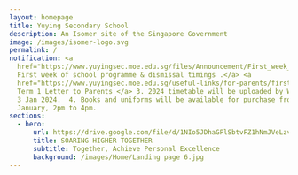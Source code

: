 ```yaml
---
layout: homepage
title: Yuying Secondary School
description: An Isomer site of the Singapore Government
image: /images/isomer-logo.svg
permalink: /
notification: <a
  href="https://www.yuyingsec.moe.edu.sg/files/Announcement/First_week_of_school_programme_and_dismissal_timings.pdf">1.
  First week of school programme & dismissal timings .</a> <a
  href="https://www.yuyingsec.moe.edu.sg/useful-links/for-parents/firstweek/">  2.
  Term 1 Letter to Parents </a> 3. 2024 timetable will be uploaded by Wednesday,
  3 Jan 2024.  4. Books and uniforms will be available for purchase from 2 to 5
  January, 2pm to 4pm.
sections:
  - hero:
      url: https://drive.google.com/file/d/1NIo5JDhaGPlSbtvFZ1hNmJVeLzvrqsmo/view?usp=share_link
      title: SOARING HIGHER TOGETHER
      subtitle: Together, Achieve Personal Excellence
      background: /images/Home/Landing page 6.jpg
---
```

